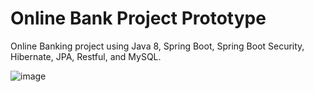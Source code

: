 # Online Bank Project Prototype

Online Banking project using Java 8, Spring Boot, Spring Boot Security, Hibernate, JPA, Restful, and MySQL.



![image](https://user-images.githubusercontent.com/22376175/142127962-fb5e1c91-fc25-490d-a91b-6db908d36b58.png)
